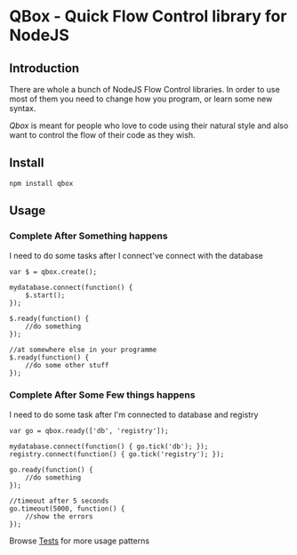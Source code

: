 QBox - Quick Flow Control library for NodeJS
=======================================

Introduction
------------

There are whole a bunch of NodeJS Flow Control libraries.
In order to use most of them you need to change how you program, 
or learn some new syntax.

*Qbox* is meant for people who love to code using their natural style 
and also want to control the flow of their code as they wish.

Install
---------
	npm install qbox

Usage
-----

### Complete After Something happens

I need to do some tasks after I connect've connect with the database

	var $ = qbox.create();
	
	mydatabase.connect(function() {
		$.start();
	});
	
	$.ready(function() {
		//do something
	});
	
	//at somewhere else in your programme
	$.ready(function() {
		//do some other stuff
	});

### Complete After Some Few things happens

I need to do some task after I'm connected to database and registry

	var go = qbox.ready(['db', 'registry']);
	
	mydatabase.connect(function() { go.tick('db'); });
	registry.connect(function() { go.tick('registry'); });
	
	go.ready(function() {
		//do something
	});
	
	//timeout after 5 seconds
	go.timeout(5000, function() {
		//show the errors
	});

Browse [Tests](https://github.com/arunoda/qbox/blob/master/tests/qbox.js) for more usage patterns